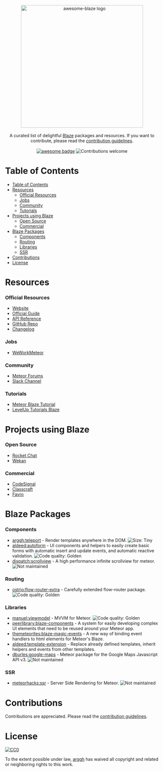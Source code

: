 <p align="center">
  <br>
  <img src="https://arggh.github.io/awesome-blaze/logo.svg" width="400" alt="awesome-blaze logo"/>
  <br>
  <br>
  A curated list of delightful <a href="http://blazejs.org">Blaze</a> packages and resources. If you want to contribute, please read the <a href="CONTRIBUTING.md">contribution guidelines</a>.
  <br>
  <br>
  <a href="https://github.com/sindresorhus/awesome"><img src="https://sindresorhus.github.io/awesome/badge.svg" alt="awesome badge"></a>
  <img src="https://img.shields.io/badge/contributions-welcome-brightgreen.svg" alt="Contributions welcome"/>
</p>



# Table of Contents
- [Table of Contents](#table-of-contents)
- [Resources](#resources)
    - [Official Resources](#official-resources)
    - [Jobs](#jobs)
    - [Community](#community)
    - [Tutorials](#tutorials)
- [Projects using Blaze](#projects-using-blaze)
    - [Open Source](#open-source)
    - [Commercial](#commercial)
- [Blaze Packages](#blaze-packages)
    - [Components](#components)
    - [Routing](#routing)
    - [Libraries](#libraries)
    - [SSR](#ssr)
- [Contributions](#contributions)
- [License](#license)


# Resources

### Official Resources
- [Website](http://blazejs.org)
- [Official Guide](http://blazejs.org/guide/introduction.html)
- [API Reference](http://blazejs.org/api/templates.html)
- [GitHub Repo](https://github.com/meteor/blaze)
- [Changelog](https://github.com/meteor/blaze/blob/master/HISTORY.md)
  
### Jobs

- [WeWorkMeteor](https://www.weworkmeteor.com)

### Community

- [Meteor Forums](https://forums.meteor.com/c/blaze)
- [Slack Channel](https://blazejs.slack.com)

### Tutorials
- [Meteor Blaze Tutorial](https://www.meteor.com/tutorials/blaze/creating-an-app)
- [LevelUp Tutorials Blaze](https://www.leveluptutorials.com/tutorials/user-accounts-in-meteor/meteor-topics-blaze-introduction)

# Projects using Blaze

### Open Source

- [Rocket Chat](https://rocket.chat)
- [Wekan](https://wekan.github.io)

### Commercial
- [CodeSignal](https://codesignal.com)
- [Classcraft](https://www.classcraft.com)
- [Favro](https://favro.com)

# Blaze Packages

### Components
  - [arggh:teleport](https://github.com/arggh/blaze-teleport) - Render templates anywhere in the DOM. ![Size: Tiny](https://img.shields.io/badge/size-tiny-blue.svg)
  - [aldeed:autoform](https://github.com/aldeed/meteor-autoform) - UI components and helpers to easily create basic forms with automatic insert and update events, and automatic reactive validation. ![Code quality: Golden](https://img.shields.io/badge/code%20quality-golden-yellow.svg)
  - [dispatch:scrollview](https://github.com/DispatchMe/meteor-scrollview) - A high performance infinite scrollview for meteor. ![Not maintained](https://img.shields.io/badge/Maintained%3F-no-red.svg)

### Routing
- [ostrio:flow-router-extra](https://github.com/VeliovGroup/flow-router) - Carefully extended flow-router package. ![Code quality: Golden](https://img.shields.io/badge/code%20quality-golden-yellow.svg) 

### Libraries
- [manuel:viewmodel](https://viewmodelblaze.azurewebsites.net/blaze) - MVVM for Meteor. ![Code quality: Golden](https://img.shields.io/badge/code%20quality-golden-yellow.svg)
- [peerlibrary:blaze-components](http://components.meteorapp.com) - A system for easily developing complex UI elements that need to be reused around your Meteor app.
- [themeteorites:blaze-magic-events](https://github.com/themeteorites/blaze-magic-events) - A new way of binding event handlers to html elements for Meteor's Blaze.
- [aldeed:template-extension](https://github.com/aldeed/meteor-template-extension) - Replace already defined templates, inherit helpers and events from other templates.
- [dburles:google-maps](https://github.com/dburles/meteor-google-maps) - Meteor package for the Google Maps Javascript API v3. ![Not maintained](https://img.shields.io/badge/Maintained%3F-no-red.svg)

### SSR
- [meteorhacks:ssr](https://github.com/meteorhacks/meteor-ssr) - Server Side Rendering for Meteor. ![Not maintained](https://img.shields.io/badge/Maintained%3F-no-red.svg)

# Contributions

Contributions are appreciated. Please read the [contribution guidelines](CONTRIBUTING.md).

# License

[![CC0](http://mirrors.creativecommons.org/presskit/buttons/88x31/svg/cc-zero.svg)](https://creativecommons.org/publicdomain/zero/1.0/)

To the extent possible under law, [arggh](https://github.com/arggh) has waived all copyright and related or neighboring rights to this work.